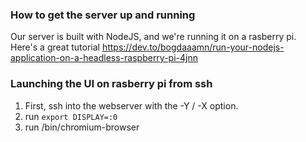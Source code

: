 ### How to get the server up and running
Our server is built with NodeJS, and we're running it on a rasberry pi.
Here's a great tutorial https://dev.to/bogdaaamn/run-your-nodejs-application-on-a-headless-raspberry-pi-4jnn

### Launching the UI on rasberry pi from ssh
1. First, ssh into the webserver with the -Y / -X option.
2. run `export DISPLAY=:0`
3. run /bin/chromium-browser

